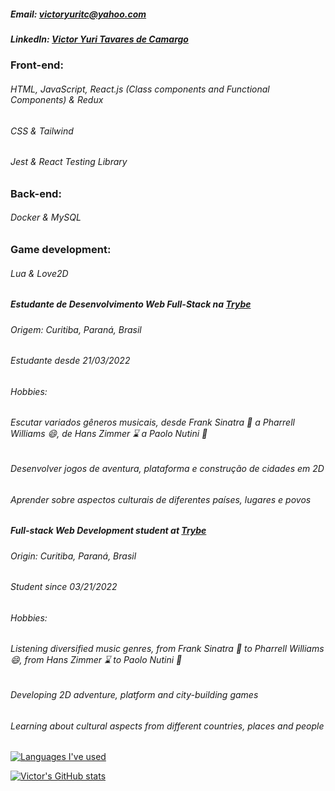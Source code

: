 ##### Email: victoryuritc@yahoo.com
##### LinkedIn: [Victor Yuri Tavares de Camargo](https://www.linkedin.com/in/victor-yuri-tavares-de-camargo/)

### Front-end:
###### HTML, JavaScript, React.js (Class components and Functional Components) & Redux
###### CSS & Tailwind
###### Jest & React Testing Library

### Back-end:
###### Docker & MySQL

### Game development:
###### Lua & Love2D

##### Estudante de Desenvolvimento Web Full-Stack na [Trybe](https://github.com/tryber)
###### Origem: Curitiba, Paraná, Brasil
###### Estudante desde 21/03/2022
###### Hobbies:
###### Escutar variados gêneros musicais, desde Frank Sinatra :tophat: a Pharrell Williams :smile:, de Hans Zimmer :hourglass: a Paolo Nutini :scotland:
###### Desenvolver jogos de aventura, plataforma e construção de cidades em 2D
###### Aprender sobre aspectos culturais de diferentes países, lugares e povos

##### Full-stack Web Development student at [Trybe](https://github.com/tryber)
###### Origin: Curitiba, Paraná, Brasil
###### Student since 03/21/2022
###### Hobbies:
###### Listening diversified music genres, from Frank Sinatra :tophat: to Pharrell Williams :smile:, from Hans Zimmer :hourglass: to Paolo Nutini :scotland:
###### Developing 2D adventure, platform and city-building games
###### Learning about cultural aspects from different countries, places and people

[![Languages I've used](https://github-readme-stats.vercel.app/api/top-langs/?username=VictorYuriTC)](https://github.com/anuraghazra/github-readme-stats)

[![Victor's GitHub stats](https://github-readme-stats.vercel.app/api?username=VictorYuriTC)](https://github.com/anuraghazra/github-readme-stats)


<!--
**VictorYuriTC/VictorYuriTC** is a ✨ _special_ ✨ repository because its `README.md` (this file) appears on your GitHub profile.

Here are some ideas to get you started:

- 🔭 I’m currently working on ...
- 🌱 I’m currently learning ...
- 👯 I’m looking to collaborate on ...
- 🤔 I’m looking for help with ...
- 💬 Ask me about ...
- 📫 How to reach me: ...
- 😄 Pronouns: ...
- ⚡ Fun fact: ...
-->
